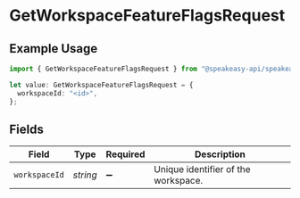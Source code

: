 # GetWorkspaceFeatureFlagsRequest

## Example Usage

```typescript
import { GetWorkspaceFeatureFlagsRequest } from "@speakeasy-api/speakeasy-client-sdk-typescript/sdk/models/operations";

let value: GetWorkspaceFeatureFlagsRequest = {
  workspaceId: "<id>",
};
```

## Fields

| Field                               | Type                                | Required                            | Description                         |
| ----------------------------------- | ----------------------------------- | ----------------------------------- | ----------------------------------- |
| `workspaceId`                       | *string*                            | :heavy_minus_sign:                  | Unique identifier of the workspace. |